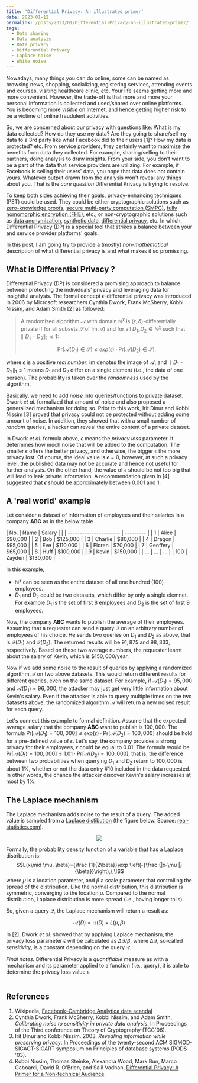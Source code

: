 ```yaml
---
title: 'Differential Privacy: An illustrated primer'
date: 2023-01-12
permalink: /posts/2023/01/Differential-Privacy-an-illustrated-primer/
tags:
  - Data sharing
  - Data analysis
  - Data privacy 
  - Differential Privacy
  - Laplace noise
  - White noise
---
```


Nowadays, many things you can do online, some can be named as browsing news, shopping, socializing, registering services, attending events and courses, visiting healthcare clinic, etc. Your life seems getting more and more convenient. However, the trade-off is that more and more your personal information is collected and used/shared over online platforms. You is becoming more *visible* on Internet, and hence getting higher risk to be a victime of online fraudulent activities. 

So, we are concerned about our privacy with questions like: What is my data collected? How do they use my data? Are they going to share/sell my data to a 3rd party like what Facebook did to their users [1]? How my data is protected? etc. From service providers, they certainly want to maximize the benefits from data they collected. For example, sharing/selling to their partners, doing analysis to draw insights. From your side, you don't want to be a part of the data that service providers are utilizing. For example, if Facebook is selling their users' data, you hope that data does not contain yours. Whatever output drawn from the analysis won't reveal any things about you. 
That is the *core question* Differential Privacy is trying to resolve.

To keep both sides achieving their goals, privacy-enhancing techniques (PET) could be used. They could be either cryptographic solutions such as [zero-knowledge proofs](https://en.wikipedia.org/wiki/Zero-knowledge_proof), [secure multi-party computation (SMPC)](https://en.wikipedia.org/wiki/Secure_multi-party_computation), [fully homomorphic encryption (FHE)](https://en.wikipedia.org/wiki/Homomorphic_encryption), etc., or non-cryptographic solutions such as [data anonymization](https://en.wikipedia.org/wiki/Data_anonymization), [synthetic data](https://en.wikipedia.org/wiki/Synthetic_data), [differential privacy](https://en.wikipedia.org/wiki/Differential_privacy), etc. In which, Differential Privacy (DP) is a special tool that strikes a balance between your and service provider platforms' goals. 

In this post, I am going try to provide a (mostly) *non-mathematical* description of what differential privacy is and what makes it so promissing. 
 
## What is Differential Privacy ?

Differential Privacy (DP) is considered a promising approach to balance between protecting the individuals' privacy and leveraging data for insightful analysis. The formal concept $\epsilon$-differential privacy was introduced in 2006 by Microsoft researchers Cynthia Dwork, Frank McSherry, Kobbi Nissim, and Adam Smith [2] as followed:

> A randomized algorithm $\mathcal{A}$ with domain $\mathbb{N}^{\chi}$ is $(\epsilon, \delta)$-differentially private if for all subsets $\mathcal{S}$ of  $\mathrm{im} \; \mathcal{A})$ and for all $D_1, D_2 \in \mathbb{N}^{\chi}$ such that $\parallel D_1 - D_2 \parallel _1 \, \le 1:$
>
>$$\mathrm{Pr}[\mathcal{A}(D_1) \in \mathcal{S}] \le exp(\epsilon) \cdot \mathrm{Pr}[\mathcal{A}(D_2) \in \mathcal{S}],$$

where $\epsilon$ is a positive *real number*, $\mathrm{im}$ denotes the image of $\mathcal{A}$, and $\parallel D_1 - D_2 \parallel _1 \le 1$ means $D_1$ and $D_2$ differ on a single element (i.e., the data of one person). The probability is taken over the *randomness* used by the algorithm. 

Basically, we need to add *noise* into queries/functions to private dataset. Dwork *et al.* formalized that amount of noise and also proposed a generalized mechanism for doing so. Prior to this work, Irit Dinur and Kobbi Nissim [3] proved that privacy could not be protected without adding some amount of noise. In addition, they showed that with a small number of *random* queries, a hacker can reveal the entire content of a private dataset. 

In Dwork *et al.* formula above, $\epsilon$ means the *privacy loss* parameter. It determines how much noise that will be added to the computation. The smaller $\epsilon$ offers the better privacy, and otherwise, the bigger $\epsilon$ the more privacy lost. Of course, the ideal value is $\epsilon = 0$, however, at such a privacy level, the published data may not be accurate and hence not useful for further analysis. On the other hand, the value of $\epsilon$ should be not too big that will lead to leak private information. A recommendation given in [4] suggested that $\epsilon$ should be approximately between $0.001$ and $1$. 



## A 'real world' example

Let consider a dataset of information of employees and their salaries in a company **ABC** as in the below table

| No.   |  Name                   |  Salary     |
|       |  ---------------------- |  ---------  |
| 1     |  Alice                  |  $90,000    |
| 2     |  Bob                    |  $125,000   |
| 3     |  Charlie                |  $80,000    |
| 4     |  Dragon                 |  $95,000    |
| 5     |  Eve                    |  $110,000   |
| 6     |  Floren                 |  $70,000    |
| 7     |  Geoffery               |  $65,000    |
| 8     |  Huff                   |  $100,000   |
| 9     |  Kevin                  |  $150,000   |
| ...   |  ...                    |  ...        |
| 100   |  Zayden                 |  $130,000   |


In this example, 
- $\mathbb{N}^{\chi}$ can be seen as the entire dataset of all one hundred (100) employees.
- $D_1$ and $D_2$ could be two datasets, which differ by only a single elemnet. For example $D_1$ is the set of first 8 employees and $D_2$ is the set of first 9 employees.

Now, the company **ABC** wants to publish the average of their employees. Assuming that a requester can send a query $\mathcal{Q}$ on an arbitrary number of employees of his choice. He sends two queries on $D_1$ and $D_2$ as above, that is $\mathcal{Q}(D_1)$ and $\mathcal{Q}(D_2)$. The returned results will be $91,875$ and $98,333$, respectively. Based on these two average numbers, the requester learnt about the salary of Kevin, which is $\$150,000$/year. 

Now if we add some noise to the result of queries by applying a randomized algorithm $\mathcal{A}$ on two above datasets. This would return different results for different queries, even on the same dataset. For example, if $\mathcal{A}(D_1) = 95,000$ and $\mathcal{A}(D_1) = 96,000$, the attacker may just get very little information about Kevin's salary. Even if the attacker is able to query multiple times on the two datasets above, the randomized algorithm $\mathcal{A}$ will return a new noised result for each query. 

Let's connect this example to formal definition. Assume that the expected avarage salary that the company **ABC** want to publish is $100,000$. The formula $\mathrm{Pr}[\mathcal{A}(D_1) = 100,000] \le exp(\epsilon) \cdot \mathrm{Pr}[\mathcal{A}(D_2) = 100,000]$ should be hold for a pre-defined value of $\epsilon$. Let's say, the company provides a strong privacy for their employees, $\epsilon$ could be equal to $0.01$. The formula would be $\mathrm{Pr}[\mathcal{A}(D_1) = 100,000] \le 1.01 \cdot \mathrm{Pr}[\mathcal{A}(D_2) = 100,000]$, that is, the difference between two probabilities when querying $D_1$ and $D_2$ return to $100,000$ is about $1\%$, whether or not the data entry \#10 included in the data requested. In other words, the chance the attacker discover Kevin's salary increases at most by $1\%$. 


## The Laplace mechanism

The Laplace mechanism adds noise to the result of a query. The added value is sampled from a [Laplace distibution](https://en.wikipedia.org/wiki/Laplace_distribution) (the figure below. Source: [real-statistics.com](https://real-statistics.com/wp-content/uploads/2020/01/laplace-distribution-chart.png)).

<p align="center">
<!---
![Laplace Distribution](https://real-statistics.com/wp-content/uploads/2020/01/laplace-distribution-chart.png "Laplace Probability density function")
--->
<img src="https://real-statistics.com/wp-content/uploads/2020/01/laplace-distribution-chart.png" /></br>
</p>




Formally, the probability density function of a variable that has a Laplace distribution is: 
$$L(x\mid \mu, \beta)={\frac  {1}{2\beta}}\exp \left(-{\frac  {|x-\mu |}{\beta}}\right),\,\!$$
where $\mu$ is a location parameter, and $\beta$ a scale parameter that controlling the spread of the distribution. Like the normal distribution, this distribution is symmetric, converging to the location $\mu$. Compared to the normal distribution, Laplace distribution is more spread (i.e., having longer tails). 


So, given a query $\mathcal{Q}$, the Laplace mechanism will return a result as: 

$$\mathcal{A}(D) = \mathcal{Q}(D) + L(\mu, \beta)$$


In [2], Dwork *et al.* showed that by applying Laplace mechanism, the privacy loss parameter $\epsilon$ will be calculated as $\Delta\mathcal{Q}/\beta$, where $\Delta\mathcal{Q}$, so-called *sensitivity*, is a constant depending on the query $\mathcal{Q}$.


_Final notes:_ Differential Privacy is a *quantifiable* measure as with a mechanism and its parameter applied to a function (i.e., query), it is able to determine the privacy loss value $\epsilon$. </br></br>


## References

1. Wikipedia, [Facebook–Cambridge Analytica data scandal](https://en.wikipedia.org/wiki/Facebook%E2%80%93Cambridge_Analytica_data_scandal)
2. Cynthia Dwork, Frank McSherry, Kobbi Nissim, and Adam Smith, *Calibrating noise to sensitivity in private data analysis*. In Proceedings of the Third conference on Theory of Cryptography (TCC'06).
3. Irit Dinur and Kobbi Nissim. 2003. *Revealing information while preserving privacy*. In Proceedings of the twenty-second ACM SIGMOD-SIGACT-SIGART symposium on Principles of database systems (PODS '03).
4. Kobbi Nissim, Thomas Steinke, Alexandra Wood, Mark Bun, Marco Gaboardi, David R. O’Brien, and Salil Vadhan, [Differential Privacy: A Primer for a Non-technical Audience](https://privacytools.seas.harvard.edu/files/privacytools/files/pedagogical-document-dp_0.pdf)